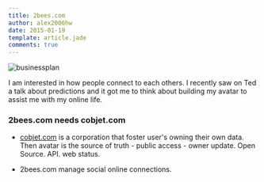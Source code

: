 ```yaml
---
title: 2bees.com
author: alex2006hw
date: 2015-01-19
template: article.jade
comments: true
---
```

![businessplan](/images/2bees.jpg)

I am interested in how people connect to each others.  I recently saw on Ted a talk about predictions and it got me to think about building my avatar to assist me with my online life.

### 2bees.com needs cobjet.com

- [cobjet.com](/articles/projects/2bees/cobjet) is a corporation that foster user's owning their own data.  Then avatar is  the source of truth - public access - owner update.  Open Source.  API. web status.

- 2bees.com manage social online connections.

